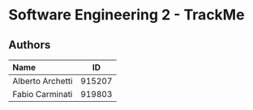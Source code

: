 # Software Engineering 2 - TrackMe

## Authors

|**Name**|**ID**|
|:---|:---:|
|Alberto Archetti|915207|
|Fabio Carminati|919803|
